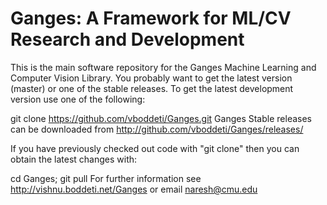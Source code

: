 # Ganges: A Framework for ML/CV Research and Development

This is the main software repository for the Ganges Machine Learning and Computer Vision Library. You probably want to get the latest version (master) or one of the stable releases. To get the latest development version use one of the following:

git clone https://github.com/vboddeti/Ganges.git Ganges
Stable releases can be downloaded from http://github.com/vboddeti/Ganges/releases/

If you have previously checked out code with "git clone" then you can obtain the latest changes with:

cd Ganges; git pull
For further information see http://vishnu.boddeti.net/Ganges or email naresh@cmu.edu